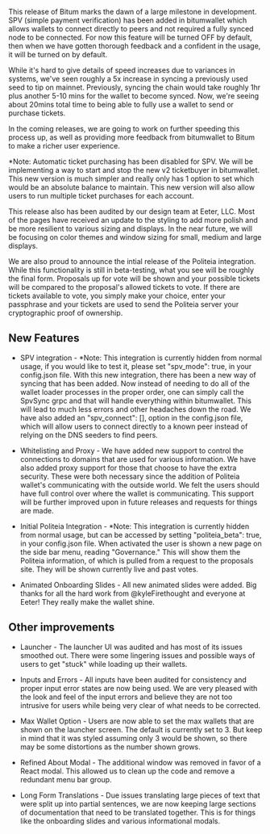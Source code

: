 This release of Bitum marks the dawn of a large milestone in development. SPV (simple payment verification) has been added in bitumwallet which allows wallets to connect directly to peers and not required a fully synced node to be connected. For now this feature will be turned OFF by default, then when we have gotten thorough feedback and a confident in the usage, it will be turned on by default.

While it's hard to give details of speed increases due to variances in systems, we've seen roughly a 5x increase in syncing a previously used seed to tip on mainnet. Previously, syncing the chain would take roughly 1hr plus another 5-10 mins for the wallet to become synced. Now, we're seeing about 20mins total time to being able to fully use a wallet to send or purchase tickets.

In the coming releases, we are going to work on further speeding this process up, as well as providing more feedback from bitumwallet to Bitum to make a richer user experience.

*Note: Automatic ticket purchasing has been disabled for SPV. We will be implementing a way to start and stop the new v2 ticketbuyer in bitumwallet. This new version is much simpler and really only has 1 option to set which would be an absolute balance to maintain. This new version will also allow users to run multiple ticket purchases for each account.

This release also has been audited by our design team at Eeter, LLC. Most of the pages have received an update to the styling to add more polish and be more resilient to various sizing and displays. In the near future, we will be focusing on color themes and window sizing for small, medium and large displays.

We are also proud to announce the intial release of the Politeia integration. While this functionality is still in beta-testing, what you see will be roughly the final form. Proposals up for vote will be shown and your possible tickets will be compared to the proposal's allowed tickets to vote. If there are tickets available to vote, you simply make your choice, enter your passphrase and your tickets are used to send the Politeia server your cryptographic proof of ownership.

## New Features

  - SPV integration - *Note: This integration is currently hidden from normal usage, if you would like to test it, please set "spv_mode": true, in your config.json file. With this new integration, there has been a new way of syncing that has been added. Now instead of needing to do all of the wallet loader processes in the proper order, one can simply call the SpvSync grpc and that will handle everything within bitumwallet. This will lead to much less errors and other headaches down the road. We have also added an "spv_connect": [], option in the config.json file, which will allow users to connect directly to a known peer instead of relying on the DNS seeders to find peers.

  - Whitelisting and Proxy - We have added new support to control the connections to domains that are used for various information. We have also added proxy support for those that choose to have the extra security. These were both necessary since the addition of Politeia wallet's communicating with the outside world. We felt the users should have full control over where the wallet is communicating. This support will be further improved upon in future releases and requests for things are made.

  - Initial Politeia Integration - *Note: This integration is currently hidden from normal usage, but can be accessed by setting "politeia_beta": true, in your config.json file. When activated the user is shown a new page on the side bar menu, reading "Governance." This will show them the Politeia information, of which is pulled from a request to the proposals site. They will be shown currently live and past votes.

  - Animated Onboarding Slides - All new animated slides were added. Big thanks for all the hard work from @kyleFirethought and everyone at Eeter! They really make the wallet shine.

## Other improvements

  - Launcher - The launcher UI was audited and has most of its issues smoothed out. There were some lingering issues and possible ways of users to get "stuck" while loading up their wallets.

  - Inputs and Errors - All inputs have been audited for consistency and proper input error states are now being used. We are very pleased with the look and feel of the input errors and believe they are not too intrusive for users while being very clear of what needs to be corrected.

  - Max Wallet Option - Users are now able to set the max wallets that are shown on the launcher screen. The default is currently set to 3. But keep in mind that it was styled assuming only 3 would be shown, so there may be some distortions as the number shown grows.

  - Refined About Modal - The additional window was removed in favor of a React modal. This allowed us to clean up the code and remove a redundant menu bar group.

  - Long Form Translations - Due issues translating large pieces of text that were split up into partial sentences, we are now keeping large sections of documentation that need to be translated together. This is for things like the onboarding slides and various informational modals.

